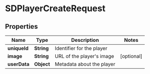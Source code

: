 # SDPlayerCreateRequest

## Properties
Name | Type | Description | Notes
------------ | ------------- | ------------- | -------------
**uniqueId** | **String** | Identifier for the player | 
**image** | **String** | URL of the player&#x27;s image |  [optional]
**userData** | **Object** | Metadata about the player | 
